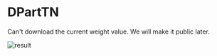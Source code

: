 # DPartTN
Can't download the current weight value.
We will make it public later.

![result](DPartTN/result.PNG)
